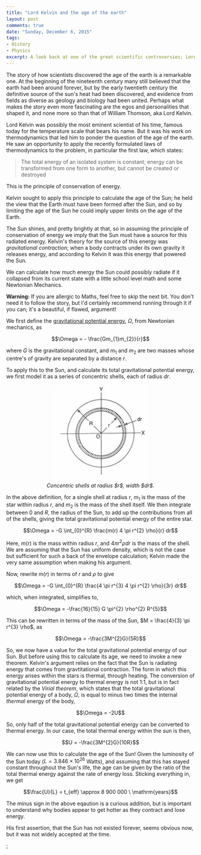 ```yaml
---
title: "Lord Kelvin and the age of the earth"
layout: post
comments: true
date: "Sunday, December 6, 2015"
tags:
- History
- Physics
excerpt: A look back at one of the great scientific controversies; Lord Kelvin's thermal timescale for the age of the Sun and the Earth.
---
```


The story of how scientists discovered the age of the earth is a remarkable one. At the beginning of the nineteenth century many still believed that the earth had been around forever, but by the early twentieth century the definitive source of the sun's heat had been discovered, and evidence from fields as diverse as geology and biology had been united. Perhaps what makes the story even more fascinating are the egos and personalities that shaped it, and none more so than that of William Thomson, aka Lord Kelvin.

Lord Kelvin was possibly the most eminent scientist of his time, famous today for the temperature scale that bears his name. But it was his work on thermodynamics that led him to ponder the question of the age of the earth. He saw an opportunity to apply the recently formulated laws of thermodynamics to the problem, in particular the first law, which states:

>  The total energy of an isolated system is constant; energy can be transformed from one form to another, but cannot be created or destroyed

This is the principle of conservation of energy.

Kelvin sought to apply this principle to calculate the age of the Sun; he held the view that the Earth must have been formed after the Sun, and so by limiting the age of the Sun he could imply upper limits on the age of the Earth.

The Sun shines, and pretty brightly at that, so in assuming the principle of conservation of energy we imply that the Sun must have a source for this radiated energy. Kelvin's theory for the source of this energy was *gravitational contraction*; when a body contracts under its own gravity it releases energy, and according to Kelvin it was this energy that powered the Sun.

We can calculate how much energy the Sun could possibly radiate if it collapsed from its current state with a little school level math and some Newtonian Mechanics.

**Warning:** If you are allergic to Maths, feel free to skip the next bit. You don't need it to follow the story, but I'd certainly recommend running through it if you can; it's a beautiful, if flawed, argument!

We first define the [gravitational potential energy](https://en.wikipedia.org/wiki/Potential_energy#Gravitational_potential_energy), $\Omega$, from Newtonian mechanics, as

<center>
$$\Omega = - \frac{Gm_{1}m_{2}}{r}$$
</center>

where $G$ is the gravitational constant, and $m_{1}$ and $m_{2}$ are two masses whose centre's of gravity are separated by a distance $r$.

To apply this to the Sun, and calculate its total gravitational potential energy, we first model it as a series of concentric shells, each of radius $dr$.

<img src="/../images/concentric.jpg" title="center" alt="center" style="display: block; margin: auto;" />
<center><i>Concentric shells at radius $r$, width $dr$.</i></center>

In the above definition, for a single shell at radius $r$, $m_{1}$ is the mass of the star within radius $r$, and $m_{2}$ is the mass of the shell itself. We then integrate between 0 and $R$, the radius of the Sun, to add up the contributions from all of the shells, giving the total gravitational potential energy of the entire star.

<center>
$$\Omega = -G \int_{0}^{R} \frac{m(r) 4 \pi r^{2} \rho}{r} dr$$
</center>

Here, $m(r)$ is the mass within radius $r$, and $4 \pi r^{2} \rho dr$ is the mass of the shell. We are assuming that the Sun has uniform density, which is not the case but sufficient for such a back of the envelope calculation; Kelvin made the very same assumption when making his argument.

Now, rewrite $m(r)$ in terms of $r$ and $\rho$ to give

<center>
$$\Omega = -G \int_{0}^{R} \frac{4 \pi r^{3} 4 \pi r^{2} \rho}{3r} dr$$
</center>

which, when integrated, simplifies to,

<center>
$$\Omega = -\frac{16}{15} G \pi^{2} \rho^{2} R^{5}$$
</center>

This can be rewritten in terms of the mass of the Sun, $M = \frac{4}{3} \pi r^{3} \rho$, as

<center>
$$\Omega = -\frac{3M^{2}G}{5R}$$
</center>

So, we now have a value for the total gravitational potential energy of our Sun. But before using this to calculate its age, we need to invoke a new theorem. Kelvin's argument relies on the fact that the Sun is radiating energy that comes from gravtitational contraction. The form in which this energy arises within the stars is thermal, through heating. The conversion of gravitational potential energy to thermal energy is not 1:1, but is in fact related by the *Virial theorem*, which states that the total gravitational potential energy of a body, $\Omega$, is equal to minus two times the internal *thermal* energy of the body,

<center>
$$\Omega = -2U$$
</center>

So, only half of the total gravitational potential energy can be converted to thermal energy. In our case, the total thermal energy within the sun is then,

<center>
$$U = -\frac{3M^{2}G}{10R}$$
</center>

We can now use this to calculate the age of the Sun! Given the luminosity of the Sun today ($L = 3.846 \times 10^{26}$ Watts), and assuming that this has stayed constant throughout the Sun's life, the age can be given by the ratio of the total thermal energy against the rate of energy loss. Sticking everything in, we get

<center>
$$\frac{U}{L} = t_{eff} \approx 8 900 000 \ \mathrm{years}$$
</center>

The minus sign in the above eqaution is a curious addition, but is important to understand why bodies appear to get hotter as they contract and lose energy.

His first assertion, that the Sun has not existed forever, seems obvious now, but it was not widely accepted at the time.









;
